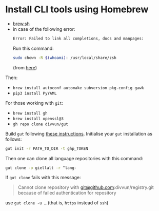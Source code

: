 # Install CLI tools using Homebrew

- [brew.sh](https://brew.sh/index_nn)
- in case of the following error:
  ```sh
  Error: Failed to link all completions, docs and manpages:
  ```
  Run this command:
  ```sh
  sudo chown -R $(whoami): /usr/local/share/zsh
  ```
  (from [here](https://github.com/Homebrew/discussions/discussions/600))

Then:
- `brew install autoconf automake subversion pkg-config gawk`
- `pip3 install PyYAML`

For those working with `git`:
- `brew install gh`
- `brew install openssl@3`
- `gh repo clone divvun/gut`

Build `gut` following [these instructions](https://divvun.no/divvun/gut).
Initialise your `gut` installation as follows:

```sh
gut init -r PATH_TO_DIR -t ghp_TOKEN
```

Then one can clone all language repositories with this command:

```sh
gut clone -o giellalt -r ^lang-
```

If `gut clone` fails with this message:

> Cannot clone repository with git@github.com:divvun/registry.git because of failed authentication for repository

use `gut clone -u …` (that is, `https` instead of `ssh`)
